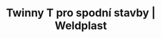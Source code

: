 ---
Filename: "twinny-t-pro-spodni-stavby32"
Link: "file:/Users/vinayakpatel/Downloads/www.weldplast.cz/twinny-t-pro-spodni-stavby32"
product_name: "TWINNY T USB pro spodní stavby230 V / 2300 W, kolo 50 mm ocel šičatá, se zkušebním kanálkem, dlouhý kombi"
product_id: "Obj. číslo:138.089"
title: "Twinny T pro spodní stavby | Weldplast"
product_desc: "AKCE - při koupi tohoto automatu dostanete prodlužovací přívod zdarmaLeister TWINNY T je ideální na tenké materiály používané v pozemních stavbách a tune­lech. Snadno vyměnitelné kombinované klíny jsou k dispozici se zku­šeb­ním kanálem i bez něj. Displej zobrazuje všechny důležité parametry svařování.. Jednoduchá obsluha Praktická příčná rukojeť Vysoká rychlost svařování Digitální zobrazení teploty a rychlosti Elektronická kontrola teploty a pohonu Horkovzdušný systém umožňuje perfektní výsledky svařování i v náročných podmínkách"
product_specs: "Značka konformity, Značka schválení, Třída ochrany I, NapětíV~230, PříkonW2300, FrekvenceHz50 / 60, Max. teplota°C560, Rychlostm/min0,8 - 3,2, Svařovací tlakN100 - 1000, Průtok vzduchul/min úroveň 2: 150 úroveň 3: 190 , Statický tlakPa úroveň 2: 1 500 (15 mbar) úroveň 3: 2 100 (21 mbar) , Úroveň hlučnosti LpAdB71, Rozměry (D x Š x V)mm340 x 360 x 245, Hmotnostkg6,9 - 7,9 (s kabelem 3 m), USB paměťAno"
product_downloads: "TWINNY T - produktový list stáhnout , TWINNY T - manuál CZ stáhnout"
href: "https://www.weldplast.cz/files/twinny-t-usb-produktovy-list-leister.pdf, https://www.weldplast.cz/files/twinny-t-usb-produktovy-list-leister.pdf, https://www.weldplast.cz/files/twinny-t-manualcz.pdf, https://www.weldplast.cz/files/twinny-t-manualcz.pdf"
p_desc_2: "AKCE - při koupi tohoto automatu dostanete prodlužovací přívod zdarmaLeister TWINNY T je ideální na tenké materiály používané v pozemních stavbách a tune­lech. Snadno vyměnitelné kombinované klíny jsou k dispozici se zku­šeb­ním kanálem i bez něj. Displej zobrazuje všechny důležité parametry svařování.. Jednoduchá obsluha Praktická příčná rukojeť Vysoká rychlost svařování Digitální zobrazení teploty a rychlosti Elektronická kontrola teploty a pohonu Horkovzdušný systém umožňuje perfektní výsledky svařování i v náročných podmínkách"
accessories: "COMET USBklín 95 mm pro PE, 230 V / 1850 W, čelisti 50 mm ocelové ostré, se zkušebníTWINNY T USB pro spodní stavby230 V / 2300 W, kolo 50 mm ocel šičatá, se zkušebním kanálkem, dlouhý kombiCOMET USBklín 70 mm pro PE, 230 V / 1500 W, kola 50 mm ocel špičatá, se zkušebním kaCOMET USBklín 50mm, pro PE, 230V/1200W, kola 50mm ocel špičatá, se zkušebním kanálkeTWINNY S pro spodní stavbypřevod 144:1, 6m/min, 230 V / 2900 W, kola 50 mm ocel špičatá, se zkušebnímTWINNY S pro tunelypřevod 256:1, 230 V / 2900 W, kola 50 mm ocel špičatá, se zkušebním kanálkeTWINNY S pro spodní stavbypřevod 256:1, 230 V / 2900 W, kola 50 mm ocel spičatá, se zkušebním kanálkeTWINNY S pro spodní stavbypřevod 144:1, 230 V / 2900 W, kola 50 mm ocel špičatá, se zkušebním kanálkeTWINNY T pro spodní stavby230V/2300W, kola 50mm ocelová špičatá, bez zkušebního kanálku, dlouhý kombiTWINNY T pro tunely230 V / 2300 W, kola 50 mm ocelová špičatá, se zkušebním kanálkem, krátký kTWINNY T pro spodní stavby230 V / 2300 W, kola 50 mm ocelová špičatá, se zkušebním kanálkem, krátký kTWINNY T pro spodní stavby230 V / 2300 W, kola 50 mm ocelová špičatá, se zkušebním kanálkem, dlouhý kCOMETklín 50 mm pro PVC, 230 V / 1200 W, kola 50 mm ocelová špičatá, se zkušebníCOMETklín 50 mm pro PE, 230 V / 1200 W, kola 50 mm ocelová špičatá, se zkušebnímCOMETklín 70 mm pro PE, 230 V / 1500 W, kola 50 mm ocelová špičatá, se zkušebním"
similar_products: ""
---